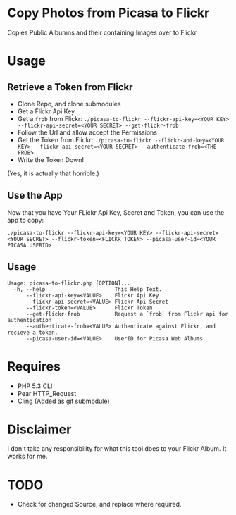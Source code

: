# Copy Photos from Picasa to Flickr

Copies Public Albumns and their containing Images over to Flickr.

# Usage

## Retrieve a Token from Flickr

* Clone Repo, and clone submodules
* Get a Flickr Api Key
* Get a `frob` from Flickr: `./picasa-to-flickr --flickr-api-key=<YOUR KEY> --flickr-api-secret=<YOUR SECRET> --get-flickr-frob`
* Follow the Url and allow accept the Permissions
* Get the Token from Flickr: `./picasa-to-flickr --flickr-api-key=<YOUR KEY> --flickr-api-secret=<YOUR SECRET> --authenticate-frob=<THE FROB>`
* Write the Token Down!

(Yes, it is actually that horrible.)

## Use the App

Now that you have Your FLickr Api Key, Secret and Token, you can use the app to copy:
    
    ./picasa-to-flickr --flickr-api-key=<YOUR KEY> --flickr-api-secret=<YOUR SECRET> --flickr-token=<FLICKR TOKEN> --picasa-user-id=<YOUR PICASA USERID>


## Usage

    Usage: picasa-to-flickr.php [OPTION]...
      -h, --help                      This Help Text.
          --flickr-api-key=<VALUE>    Flickr Api Key
          --flickr-api-secret=<VALUE> Flickr Api Secret
          --flickr-token=<VALUE>      Flickr Token
          --get-flickr-frob           Request a `frob` from Flickr api for authentication
          --authenticate-frob=<VALUE> Authenticate against Flickr, and recieve a token.
          --picasa-user-id=<VALUE>    UserID for Picasa Web Albums


# Requires

* PHP 5.3 CLI
* Pear HTTP_Request
* [Cling](https://github.com/CBeerta/Cling) (Added as git submodule)

# Disclaimer

I don't take any responsibility for what this tool does to your Flickr Album. It works for me.

# TODO

* Check for changed Source, and replace where required.

